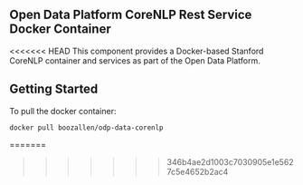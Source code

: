 ## Open Data Platform CoreNLP Rest Service Docker Container
<<<<<<< HEAD
This component provides a Docker-based Stanford CoreNLP container and services as part of the Open Data Platform.

## Getting Started
To pull the docker container:
```
docker pull boozallen/odp-data-corenlp
```
=======
>>>>>>> 346b4ae2d1003c7030905e1e5627c5e4652b2ac4
